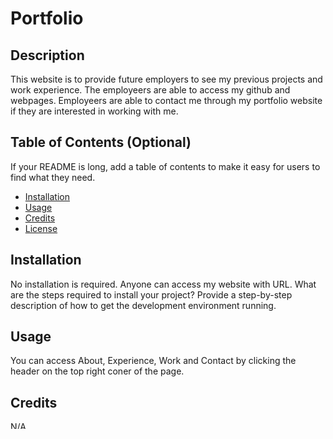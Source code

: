 # Portfolio

## Description
This website is to provide future employers to see my previous projects and work experience. The employeers are able to access my github and webpages. Employeers are able to contact me through my portfolio website if they are interested in working with me. 

## Table of Contents (Optional)

If your README is long, add a table of contents to make it easy for users to find what they need.

- [Installation](#installation)
- [Usage](#usage)
- [Credits](#credits)
- [License](#license)

## Installation
No installation is required. Anyone can access my website with URL.
What are the steps required to install your project? Provide a step-by-step description of how to get the development environment running.

## Usage
You can access About, Experience, Work and Contact by clicking the header on the top right coner of the page. 

## Credits
N/A

## License
MIT license 

## Badges
N/A

## Features
N/A

## How to Contribute
N/A

## Tests
N/A
